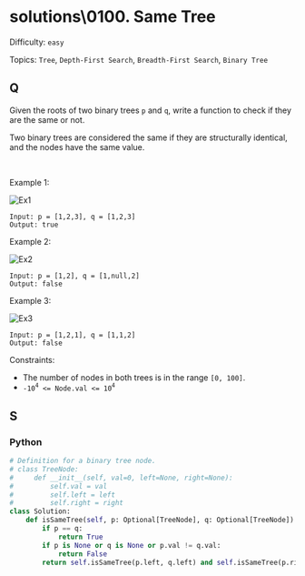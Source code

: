 # solutions\0100. Same Tree

Difficulty: `easy`

Topics: `Tree`, `Depth-First Search`, `Breadth-First Search`, `Binary Tree`

## Q

Given the roots of two binary trees `p` and `q`, write a function to check if they are the same or not.

Two binary trees are considered the same if they are structurally identical, and the nodes have the same value.

<br>

Example 1:

![Ex1](https://assets.leetcode.com/uploads/2020/12/20/ex1.jpg)

```
Input: p = [1,2,3], q = [1,2,3]
Output: true
```

Example 2:

![Ex2](https://assets.leetcode.com/uploads/2020/12/20/ex2.jpg)

```
Input: p = [1,2], q = [1,null,2]
Output: false
```

Example 3:

![Ex3](https://assets.leetcode.com/uploads/2020/12/20/ex3.jpg)

```
Input: p = [1,2,1], q = [1,1,2]
Output: false
```

Constraints:

- The number of nodes in both trees is in the range `[0, 100]`.
- `-10`<sup>`4`</sup>` <= Node.val <= 10`<sup>`4`</sup>

## S

### Python

```python
# Definition for a binary tree node.
# class TreeNode:
#     def __init__(self, val=0, left=None, right=None):
#         self.val = val
#         self.left = left
#         self.right = right
class Solution:
    def isSameTree(self, p: Optional[TreeNode], q: Optional[TreeNode]) -> bool:
        if p == q:
            return True
        if p is None or q is None or p.val != q.val:
            return False
        return self.isSameTree(p.left, q.left) and self.isSameTree(p.right, q.right)
```
